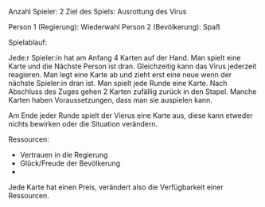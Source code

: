 Anzahl Spieler: 2
Ziel des Spiels: Ausrottung des Virus

Person 1 (Regierung): Wiederwahl
Person 2 (Bevölkerung): Spaß

Spielablauf:

Jede:r Spieler:in hat am Anfang 4 Karten auf der Hand. Man spielt eine Karte und die Nächste Person ist dran. Gleichzeitig kann das Virus jederzeit reagieren. Man legt eine Karte ab und zieht erst eine neue wenn der nächste Spieler:in dran ist. Man spielt jede Runde eine Karte. Nach Abschluss des Zuges gehen 2 Karten zufällig zurück in den Stapel.
Manche Karten haben Voraussetzungen, dass man sie auspielen kann.

Am Ende jeder Runde spielt der Vierus eine Karte aus, diese kann etweder nichts bewirken oder die Situation verändern.

Ressourcen:

- Vertrauen in die Regierung
- Glück/Freude der Bevölkerung
-

Jede Karte hat einen Preis, verändert also die Verfügbarkeit einer Ressourcen.
